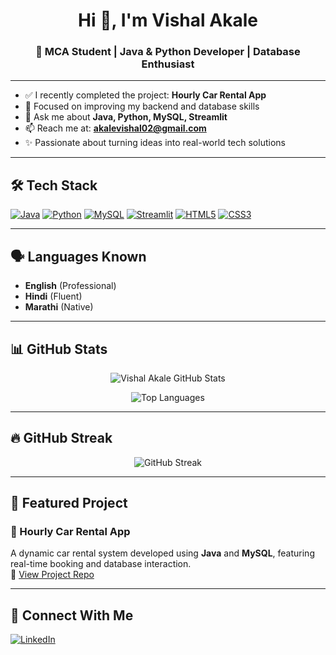 <h1 align="center">Hi 👋, I'm Vishal Akale</h1>
<h3 align="center">🚀 MCA Student | Java & Python Developer | Database Enthusiast</h3>

---

- ✅ I recently completed the project: **Hourly Car Rental App**
- 🎯 Focused on improving my backend and database skills
- 💬 Ask me about **Java, Python, MySQL, Streamlit**
- 📫 Reach me at: **akalevishal02@gmail.com**
- ✨ Passionate about turning ideas into real-world tech solutions

---

## 🛠️ Tech Stack

[![Java](https://img.shields.io/badge/Java-ED8B00?style=for-the-badge&logo=java&logoColor=white)](https://www.oracle.com/java/)
[![Python](https://img.shields.io/badge/Python-3776AB?style=for-the-badge&logo=python&logoColor=white)](https://www.python.org/)
[![MySQL](https://img.shields.io/badge/MySQL-00758F?style=for-the-badge&logo=mysql&logoColor=white)](https://www.mysql.com/)
[![Streamlit](https://img.shields.io/badge/Streamlit-FF4B4B?style=for-the-badge&logo=streamlit&logoColor=white)](https://streamlit.io/)
[![HTML5](https://img.shields.io/badge/HTML5-E34F26?style=for-the-badge&logo=html5&logoColor=white)](https://developer.mozilla.org/en-US/docs/Web/HTML)
[![CSS3](https://img.shields.io/badge/CSS3-1572B6?style=for-the-badge&logo=css3&logoColor=white)](https://developer.mozilla.org/en-US/docs/Web/CSS)

---

## 🗣️ Languages Known

- **English** (Professional)
- **Hindi** (Fluent)
- **Marathi** (Native)

---

## 📊 GitHub Stats

<p align="center">
  <img src="https://github-readme-stats.vercel.app/api?username=VishalAkale&show_icons=true&theme=tokyonight" alt="Vishal Akale GitHub Stats" />
</p>

<p align="center">
  <img src="https://github-readme-stats.vercel.app/api/top-langs/?username=VishalAkale&layout=compact&theme=tokyonight" alt="Top Languages" />
</p>

---

## 🔥 GitHub Streak

<p align="center">
  <img src="https://streak-stats.demolab.com/?user=VishalAkale&theme=tokyonight" alt="GitHub Streak" />
</p>

---

## 📌 Featured Project

### 🚗 Hourly Car Rental App  
A dynamic car rental system developed using **Java** and **MySQL**, featuring real-time booking and database interaction.  
🔗 [View Project Repo](https://github.com/VishalAkale/Hourly-Car-Rental-App)

---

## 🔗 Connect With Me

[![LinkedIn](https://img.shields.io/badge/LinkedIn-Connect-blue?style=for-the-badge&logo=linkedin&logoColor=white)](https://www.linkedin.com/in/vishal-akale/)
